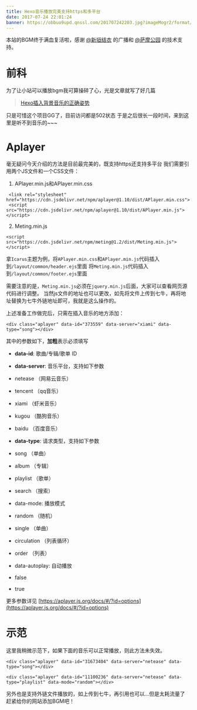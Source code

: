 ```yaml
---
title: Hexo音乐播放完美支持https和多平台
date: 2017-07-24 22:01:24
banner: https://obbuo9upd.qnssl.com/201707242203.jpg?imageMogr2/format/webp
---
```

本站的BGM终于满血复活啦，感谢 [@新垣结衣](https://www.bilimoe.com/) 的广播和 [@萨摩公园](https://i-meto.com/) 的技术支持。

<!--more-->

# 前科
为了让小站可以播放bgm我可算操碎了心，光是文章就写了好几篇

> [Hexo插入背景音乐的正确姿势](https://www.tiexo.cn/http-https-music/)

只是可惜这个项目GG了，目前访问都是502状态
于是之后很长一段时间，来到这里是听不到音乐的~~~

# Aplayer

毫无疑问今天介绍的方法是目前最完美的，既支持https还支持多平台
我们需要引用两个JS文件和一个CSS文件：

1. APlayer.min.js和APlayer.min.css

```
 <link rel="stylesheet" href="https://cdn.jsdelivr.net/npm/aplayer@1.10/dist/APlayer.min.css">
 <script src="https://cdn.jsdelivr.net/npm/aplayer@1.10/dist/APlayer.min.js"></script> 
```

2. Meting.min.js

```
<script src="https://cdn.jsdelivr.net/npm/meting@1.2/dist/Meting.min.js"></script>
```

拿`Icarus`主题为例，将`APlayer.min.css`和`APlayer.min.js`代码插入到`/layout/common/header.ejs`里面
将`Meting.min.js`代码插入到`/layout/common/footer.ejs`里面

需要注意的是，`Meting.min.js`必须在`jquery.min.js`后面，大家可以查看网页源代码进行调整。
当然js文件的地址也可以更改，如先将文件上传到七牛，再将地址替换为七牛外链地址即可，我就是这么操作的。

上述准备工作做完后，只需在插入音乐的地方添加：

```
<div class="aplayer" data-id="373559" data-server="xiami" data-type="song"></div>  
```

其中的参数如下，**加粗**表示必须填写

- **data-id**: 歌曲/专辑/歌单 ID

- **data-server**: 音乐平台，支持如下参数
 - netease （网易云音乐）
 - tencent  （qq音乐）
 - xiami  （虾米音乐）
 - kugou  （酷狗音乐）
 - baidu   （百度音乐）

- **data-type**: 请求类型，支持如下参数
 - song （单曲）
 - album （专辑）
 - playlist （歌单）
 - search （搜索）

- data-mode: 播放模式
 - random （随机）
 - single （单曲）
 - circulation （列表循环）
 - order （列表）

- data-autoplay: 自动播放
 - false
 - true

更多参数详见 [https://aplayer.js.org/docs/#/?id=options](https://aplayer.js.org/docs/#/?id=options)

# 示范

这里我稍微示范下，如果下面的音乐可以正常播放，则此方法未失效。

```
<div class="aplayer" data-id="31673404" data-server="netease" data-type="song"></div>
```

<div class="aplayer" data-id="31673404" data-server="netease" data-type="song"></div>


```
<div class="aplayer" data-id="11100236" data-server="netease" data-type="playlist" data-mode="random"></div>
```

<div class="aplayer" data-id="11100236" data-server="netease" data-type="playlist" data-mode="random"></div>


另外也是支持外链文件播放的，如上传到七牛，再引用也可以...但是太耗流量了
赶紧给你的网站添加BGM吧！
